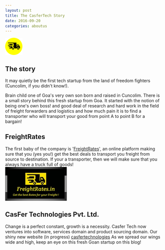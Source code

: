 ```yaml
---
layout: post
title: The CasferTech Story
date: 2016-09-20
categories: aboutus
---
```


<img src="/static/img/logo.png" class="img-rounded" alt="business card" width="56" height="56">
<br/>

The story  
-------

It may quietly be the first tech startup from the land of freedom fighters (Cuncolim, if you didn't know!).

Brain child one of Goa's very own son born and raised in Cuncolim. There is a small story behind this fresh startup from Goa. 
It started with the notion of being one's own boss! and good deal of research and hard work in the field of freight forwarders and
logistics and how much pain it is to find a transporter who will transport your good from point A to point B for a bargain!

FreightRates
--------
The first baby of the company is '[FreightRates](http://freightrates.in)', an online platform
making sure that you (yes you!) get the best deals to transport you freight from source to destination. If your a transporter,
then we will make sure that you always have a truck full of goods!
<br/>
<img src="/assets/aboutus/businesscard.jpg" alt="business card" class="img-responsive center-block" />


CasFer Technologies Pvt. Ltd.
-------
Change is a perfect constant, growth is a necessity. Casfer Tech now ventures into software, services domain and 
product sourcing domain. Our shiny new website (in progress) [casfertechnologies](http://casfertechnologies.com/)
As we spread our wings wide and high, keep an eye on this fresh Goan startup on this blog!
